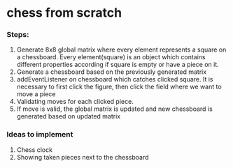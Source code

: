# chess from scratch

### Steps:
1. Generate 8x8 global matrix where every element represents a square on a chessboard. Every element(square) is an object which contains different properties according if square is empty or have a piece on it.
2. Generate a chessboard based on the previously generated matrix
3. addEventListener on chessboard which catches clicked square. It is necessary to first click the figure, then click the field where we want to move a piece
4. Validating moves for each clicked piece.
5. If move is valid, the global matrix is updated and new chessboard is generated based on updated matrix

### Ideas to implement
1. Chess clock
2. Showing taken pieces next to the chessboard